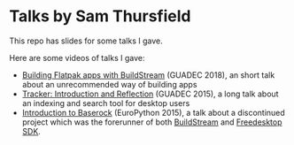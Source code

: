 Talks by Sam Thursfield
=======================

This repo has slides for some talks I gave.

Here are some videos of talks I gave:

  * <a href="https://www.youtube.com/watch?v=6Yz8Y_QTcSM">Building Flatpak apps with BuildStream</a> (GUADEC 2018), an short talk about an unrecommended way of building apps
  * <a href="https://www.youtube.com/watch?v=11wJTYxGAEo">Tracker: Introduction and Reflection</a> (GUADEC 2015), a long talk about an indexing and search tool for desktop users
  * <a href="https://www.youtube.com/watch?v=qYGlMCk15hs">Introduction to Baserock</a> (EuroPython 2015), a talk about a discontinued project which was the forerunner of both <a href="https://buildstream.build/">BuildStream</a> and <a href="https://gitlab.com/freedesktop-sdk/freedesktop-sdk/">Freedesktop SDK</a>.

